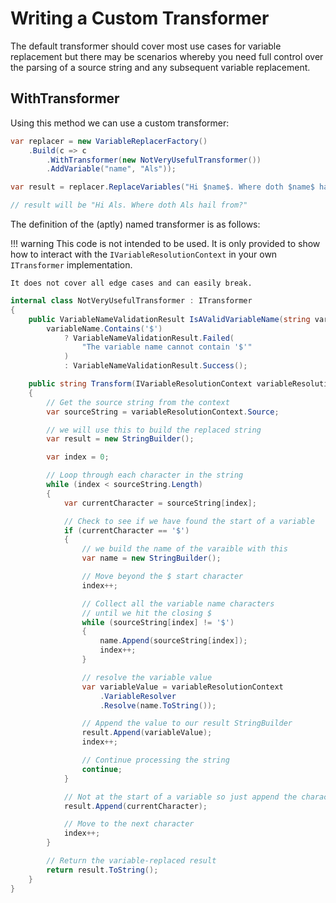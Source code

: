 # Writing a Custom Transformer

The default transformer should cover most use cases for variable replacement but
there may be scenarios whereby you need full control over the parsing of a source
string and any subsequent variable replacement.

## WithTransformer

Using this method we can use a custom transformer:

```csharp { data-fiddle="YIgz8Q" }
var replacer = new VariableReplacerFactory()
    .Build(c => c
        .WithTransformer(new NotVeryUsefulTransformer())
        .AddVariable("name", "Als"));

var result = replacer.ReplaceVariables("Hi $name$. Where doth $name$ hail from?");

// result will be "Hi Als. Where doth Als hail from?"
```

The definition of the (aptly) named transformer is as follows:

!!! warning
    This code is not intended to be used. It is only provided to show how to interact with
    the `IVariableResolutionContext` in your own `ITransformer` implementation.

    It does not cover all edge cases and can easily break.
```csharp
internal class NotVeryUsefulTransformer : ITransformer
{
    public VariableNameValidationResult IsAValidVariableName(string variableName) => 
        variableName.Contains('$')
            ? VariableNameValidationResult.Failed(
                "The variable name cannot contain '$'"
            )
            : VariableNameValidationResult.Success();

    public string Transform(IVariableResolutionContext variableResolutionContext)
    {
        // Get the source string from the context
        var sourceString = variableResolutionContext.Source;

        // we will use this to build the replaced string
        var result = new StringBuilder();

        var index = 0;

        // Loop through each character in the string
        while (index < sourceString.Length)
        {            
            var currentCharacter = sourceString[index];

            // Check to see if we have found the start of a variable
            if (currentCharacter == '$')
            {
                // we build the name of the varaible with this
                var name = new StringBuilder();

                // Move beyond the $ start character
                index++;

                // Collect all the variable name characters
                // until we hit the closing $
                while (sourceString[index] != '$')
                {
                    name.Append(sourceString[index]);
                    index++;
                }                

                // resolve the variable value
                var variableValue = variableResolutionContext
                    .VariableResolver
                    .Resolve(name.ToString());

                // Append the value to our result StringBuilder
                result.Append(variableValue);
                index++;

                // Continue processing the string
                continue;
            }

            // Not at the start of a variable so just append the character
            result.Append(currentCharacter);

            // Move to the next character
            index++;       
        }

        // Return the variable-replaced result
        return result.ToString();
    }
}
```